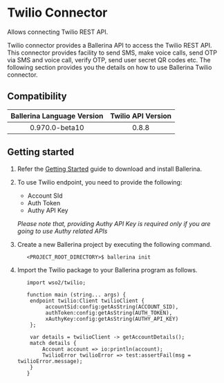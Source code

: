 # Twilio Connector

Allows connecting Twilio REST API.


Twilio connector provides a Ballerina API to access the Twilio REST API. This connector provides facility to send SMS, 
make voice calls, send OTP via SMS and voice call, verify OTP, send user secret QR codes etc. The following section 
provides you the details on how to use Ballerina Twilio connector.

## Compatibility

| Ballerina Language Version  | Twilio API Version |
| :--------------------------:|:------------------:|
| 0.970.0-beta10              | 0.8.8              |

## Getting started

1.  Refer the [Getting Started](https://ballerina.io/learn/getting-started/) guide to download and install Ballerina.

2.  To use Twilio endpoint, you need to provide the following:

       - Account SId
       - Auth Token
       - Authy API Key

       *Please note that, providing Authy API Key is required only if you are going to use Authy related APIs*

3. Create a new Ballerina project by executing the following command.

	```shell
	   <PROJECT_ROOT_DIRECTORY>$ ballerina init
	```

4. Import the Twilio package to your Ballerina program as follows.

	```ballerina
	   import wso2/twilio;

	   function main (string... args) {
		endpoint twilio:Client twilioClient {
		     accountSid:config:getAsString(ACCOUNT_SID),
		     authToken:config:getAsString(AUTH_TOKEN),
		     xAuthyKey:config:getAsString(AUTHY_API_KEY)
		};

		var details = twilioClient -> getAccountDetails();
		match details {
		    Account account => io:println(account);
		    TwilioError twilioError => test:assertFail(msg = twilioError.message);
		}
	   }
	```